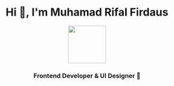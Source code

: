 <h1 align="center">Hi 👋, I'm Muhamad Rifal Firdaus</h1>
<div id="header" align="center">
  <img src="https://media.giphy.com/media/M9gbBd9nbDrOTu1Mqx/giphy.gif" width="100"/>
</div>
<h3 align="center">Frontend Developer & UI Designer 🚀</h3>





